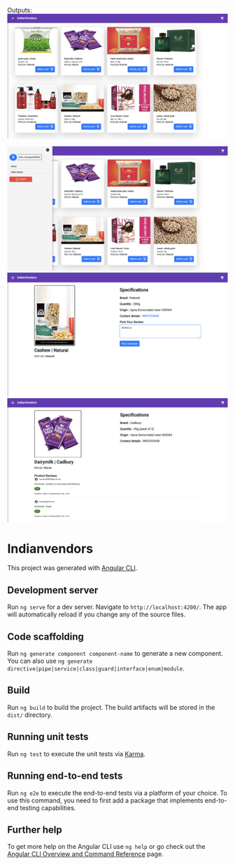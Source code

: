 Outputs:
![Alt Text](https://github.com/mansi2804/Indian-Vendors/blob/main/main.png?raw=true)

![Alt Text](https://github.com/mansi2804/Indian-Vendors/blob/main/ss3.png?raw=true)
![Alt Text](https://github.com/mansi2804/Indian-Vendors/blob/main/ss2.png?raw=true)
![Alt Text](https://github.com/mansi2804/Indian-Vendors/blob/main/ss.png?raw=true)






# Indianvendors

This project was generated with [Angular CLI](https://github.com/angular/angular-cli).

## Development server

Run `ng serve` for a dev server. Navigate to `http://localhost:4200/`. The app will automatically reload if you change any of the source files.

## Code scaffolding

Run `ng generate component component-name` to generate a new component. You can also use `ng generate directive|pipe|service|class|guard|interface|enum|module`.

## Build

Run `ng build` to build the project. The build artifacts will be stored in the `dist/` directory.

## Running unit tests

Run `ng test` to execute the unit tests via [Karma](https://karma-runner.github.io).

## Running end-to-end tests

Run `ng e2e` to execute the end-to-end tests via a platform of your choice. To use this command, you need to first add a package that implements end-to-end testing capabilities.

## Further help

To get more help on the Angular CLI use `ng help` or go check out the [Angular CLI Overview and Command Reference](https://angular.io/cli) page.
